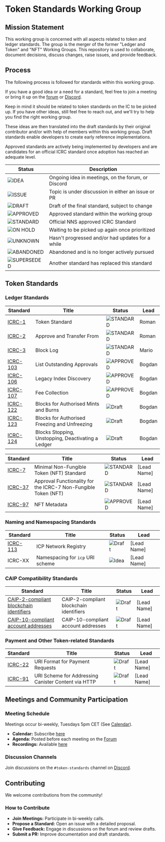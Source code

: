 # Token Standards Working Group

## Mission Statement

This working group is concerned with all aspects related to token and ledger standards. The group is the merger of the former "Ledger and Token" and "NFT" Working Groups. This repository is used to collaborate, document decisions, discuss changes, raise issues, and provide feedback.

## Process

The following process is followed for standards within this working group.

If you have a good idea or a need for a standard, feel free to join a meeting or bring it up on the [forum][FORUM]
or [Discord][DISCORD].

Keep in mind it should be related to token standards on the IC to be picked up. If you have other
ideas, still feel free to reach out, and we'll try to help you find the right working group.

These ideas are then translated into the draft standards by their original contributor and/or with help of members
within this working group. Draft standards enable developers to create early reference implementations.

Approved standards are actively being implemented by developers and are candidates for an official ICRC standard once
adoption has reached an adequate level.

| Status        | Description                                       |
|---------------|---------------------------------------------------|
| ![IDEA]       | Ongoing idea in meetings, on the forum, or Discord |
| ![ISSUE]      | Topic is under discussion in either an issue or PR   |
| ![DRAFT]      | Draft of the final standard, subject to change    |
| ![APPROVED]   | Approved standard within the working group        |
| ![STANDARD]   | Official NNS approved ICRC Standard               |
| ![ON HOLD]    | Waiting to be picked up again once prioritized    |
| ![UNKNOWN]    | Hasn't progressed and/or had updates for a while  |
| ![ABANDONED]  | Abandoned and is no longer actively pursued       |
| ![SUPERSEDED] | Another standard has replaced this standard       |

## Token Standards


### Ledger Standards
| Standard | Title                             | Status     | Lead       |
|----------|-----------------------------------|------------|------------|
| [ICRC-1](https://github.com/dfinity/ICRC-1/tree/main/standards/ICRC-1) | Token Standard  | ![STANDARD] | Roman |
| [ICRC-2](https://github.com/dfinity/ICRC-1/tree/main/standards/ICRC-2)  | Approve and Transfer From  | ![STANDARD] | Roman |
| [ICRC-3](https://github.com/dfinity/ICRC-1/blob/main/standards/ICRC-3/README.md) | Block Log  | ![STANDARD] | Mario |
| [ICRC-103](https://github.com/dfinity/ICRC-1/pull/197)  | List Outstanding Approvals            | ![APPROVED] | Bogdan |
| [ICRC-106](https://github.com/dfinity/ICRC-1/pull/196)   | Legacy Index Discovery | ![APPROVED] | Bogdan |
| [ICRC-107](https://github.com/dfinity/ICRC/pull/117) | Fee Collection  | ![APPROVED] | Bogdan |
| [ICRC-122](https://github.com/dfinity/ICRC/pull/125) | Blocks for Authorised Mints and Burns  | ![Draft] | Bogdan |
| [ICRC-123](https://github.com/dfinity/ICRC/pull/134) | Blocks for Authorised Freezing and Unfreezing  | ![Draft] | Bogdan |
| [ICRC-124](https://github.com/dfinity/ICRC/pull/135) | Blocks Stopping, Unstopping, Deactivating a Ledger | ![Draft] | Bogdan |


| Standard | Title                             | Status     | Lead       |
|----------|-----------------------------------|------------|------------|
| [ICRC-7](https://github.com/dfinity/ICRC/blob/main/ICRCs/ICRC-7/ICRC-7.md)  | Minimal Non-Fungible Token (NFT) Standard            | ![STANDARD] | [Lead Name] |
| [ICRC-37](https://github.com/dfinity/ICRC/blob/main/ICRCs/ICRC-37/ICRC-37.md)  | Approval Functionality for the ICRC-7 Non-Fungible Token (NFT)             | ![STANDARD] | [Lead Name] |
| [ICRC-97](https://github.com/dfinity/ICRC/pull/98)  | NFT Metadata              | ![APPROVED] | [Lead Name] |

### Naming and Namespacing Standards

| Standard | Title                                       | Status     | Lead       |
|----------|-------------------------------------------|------------|------------|
| [ICRC-113](https://github.com/dfinity/wg-token-standards/pull/1) | ICP Network Registry | ![Draft] | [Lead Name] |
| ICRC-XX  | Namespacing for `icp` URI scheme | ![Idea] | [Lead Name] |

### CAIP Compatibility Standards

| Standard | Title                                       | Status     | Lead       |
|----------|-------------------------------------------|------------|------------|
| [CAIP-2-compliant blockchain identifiers](https://github.com/dfinity/wg-token-standards/pull/2) | CAIP-2-compliant blockchain identifiers | ![Draft] | [Lead Name] |
| [CAIP-10-compliant account addresses](https://github.com/icvc/icp-namespace/pull/1) | CAIP-10-compliant account addresses | ![Draft] | [Lead Name] |

### Payment and Other Token-related Standards

| Standard | Title                                       | Status     | Lead       |
|----------|-------------------------------------------|------------|------------|
| [ICRC-22](https://github.com/dfinity/ICRC/pull/101/files) | URI Format for Payment Requests | ![Draft] | [Lead Name] |
| [ICRC-91](https://github.com/dfinity/ICRC/pull/96/files) | URI Scheme for Addressing Canister Content via HTTP | ![Draft] | [Lead Name] |

## Meetings and Community Participation

### Meeting Schedule
Meetings occur bi-weekly, Tuesdays 5pm CET (See [Calendar](https://calendar.google.com/calendar/u/0/embed?src=c_cgoeq917rpeap7vse3is1hl310@group.calendar.google.com&ctz=Europe/Zurich)).

- **Calendar:** Subscribe [here](https://calendar.google.com/calendar/u/0?cid=Y19jazBncjc5YmtnY29vaWNuMXA4N21vMWVyb0Bncm91cC5jYWxlbmRhci5nb29nbGUuY29t)
- **Agenda:** Posted before each meeting on the [Forum]
- **Recordings:** Available [here](https://drive.google.com/drive/u/0/folders/1TlaDISjZpAKpqJdXzYMw4hhuKj5YxZ3J)


### Discussion Channels
Join discussions on the `#token-standards` channel on [Discord].

## Contributing

We welcome contributions from the community!

### How to Contribute
- **Join Meetings:** Participate in bi-weekly calls.
- **Propose a Standard:** Open an issue with a detailed proposal.
- **Give Feedback:** Engage in discussions on the forum and review drafts.
- **Submit a PR:** Improve documentation and draft standards.

[//]: # (Status badges)

[IDEA]: https://img.shields.io/badge/STATUS-IDEA-29abe2.svg

[ISSUE]: https://img.shields.io/badge/STATUS-ISSUE-e7a237.svg

[DRAFT]: https://img.shields.io/badge/STATUS-DRAFT-f25a24.svg

[APPROVED]: https://img.shields.io/badge/STATUS-APPROVED-ed1e7a.svg

[STANDARD]: https://img.shields.io/badge/STATUS-STANDARD-572785.svg

[ON HOLD]: https://img.shields.io/badge/STATUS-ON_HOLD-222222.svg

[UNKNOWN]: https://img.shields.io/badge/STATUS-UNKNOWN-222222.svg

[ABANDONED]: https://img.shields.io/badge/STATUS-ABANDONED-222222.svg

[SUPERSEDED]: https://img.shields.io/badge/STATUS-SUPERSEDED-222222.svg

[//]: # (Common links)

[FORUM]: https://forum.dfinity.org/t/39900

[DISCORD]: https://discord.internetcomputer.org/

[CALENDAR]: https://calendar.google.com/calendar/u/0/embed?src=c_cgoeq917rpeap7vse3is1hl310@group.calendar.google.com

[RECORDINGS]: https://drive.google.com/drive/u/0/folders/1TlaDISjZpAKpqJdXzYMw4hhuKj5YxZ3J
